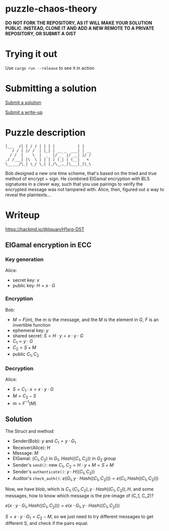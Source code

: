 # puzzle-chaos-theory

**DO NOT FORK THE REPOSITORY, AS IT WILL MAKE YOUR SOLUTION PUBLIC. INSTEAD, CLONE IT AND ADD A NEW REMOTE TO A PRIVATE REPOSITORY, OR SUBMIT A GIST**

Trying it out
=============

Use `cargo run --release` to see it in action

Submitting a solution
=====================

[Submit a solution](https://xng1lsio92y.typeform.com/to/UYMwUsgG)

[Submit a write-up](https://xng1lsio92y.typeform.com/to/NGwTHlVz)

Puzzle description
==================

    |___  /| | / / | | | |          | |
       / / | |/ /  | |_| | __ _  ___| | __
      / /  |    \  |  _  |/ _` |/ __| |/ /
    ./ /___| |\  \ | | | | (_| | (__|   <
    \_____/\_| \_/ \_| |_/\__,_|\___|_|\_\

Bob designed a new one time scheme, that's based on the tried and true method of encrypt + sign. He combined ElGamal encryption with BLS signatures in a clever way, such that you use pairings to verify the encrypted message was not tampered with. Alice, then, figured out a way to reveal the plaintexts...

# Writeup

https://hackmd.io/@liquan/H1srq-D5T

## ElGamal encryption in ECC

### Key generation
Alice:
- secret key: $x$
- public key: $H = x\cdot G$

### Encryption
Bob:
- $M = F(m)$, the $m$ is the message, and the $M$ is the element in $G$, $F$ is an invertible function
- ephemeral key: $y$
- shared secret: $S = H \cdot y = x \cdot y \cdot G$
- $C_1 = y \cdot G$
- $C_2 =S + M$
- public $C_1, C_2$

### Decryption
Alice:
- $S = C_1 \cdot x = x \cdot y \cdot G$
- $M = C_2 - S$
- $m = F^{-1}(M)$

## Solution
The Struct and method:
- Sender(Bob): $y$ and $C_1 = y \cdot G_1$
- Receiver(Alice): $H$
- Message: $M$
- ElGamal: $(C_1, C_2)$ in $G_1$, $Hash((C_1, C_2))$ in $G_2$ group
- Sender's `send()`: new  $C_1$, $C_2 = H \cdot y + M = S + M$
- Sender's `authenticate()`: $y \cdot H((C_1, C_2))$
- Auditor's `check_auth()`: $e(G_1, y\cdot Hash((C_1, C_2))) = e(C_1, Hash((C_1, C_2)))$

Now, we have blob, which is $C_1, (C_1, C_2), y\cdot Hash((C_1, C_2)), H$, and some messages, how to know which message is the pre-image of (C_1, C_2)?


$e(x \cdot y \cdot G_1, Hash((C_1, C_2))) = e(x \cdot G_1, y \cdot Hash((C_1, C_2)))$

$S = x \cdot y \cdot G_1 = C_2 - M$, so we just need to try different messages to get different S, and check if the pairs equal.
